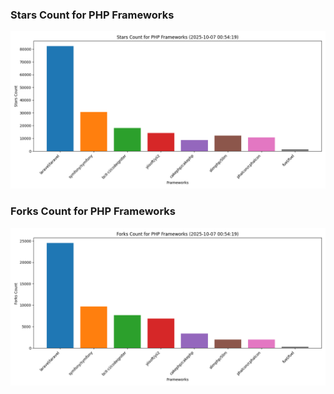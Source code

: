 ### Stars Count for PHP Frameworks

![Stars Chart](./archive/charts/20251007005419_stars_count.png)

### Forks Count for PHP Frameworks

![Forks Chart](./archive/charts/20251007005419_forks_count.png)

